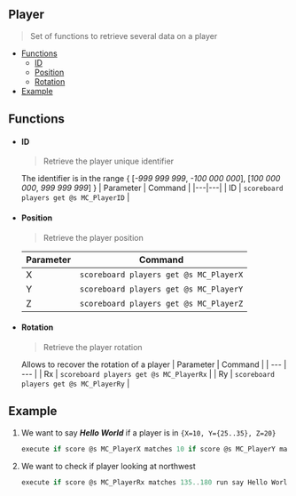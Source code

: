 ## Player
> Set of functions to retrieve several data on a player

- [Functions](#functions)
  - [ID](#id)
  - [Position](#position)
  - [Rotation](#rotation)
- [Example](#example)

## Functions
- #### ID
  > Retrieve the player unique identifier

  The identifier is in the range { [*-999 999 999*, *-100 000 000*], [*100 000 000*, *999 999 999*] }
  | Parameter | Command |
  |---|---|
  | ID | ``scoreboard players get @s MC_PlayerID`` |

- #### Position
  > Retrieve the player position

  | Parameter | Command |
  | --- | --- |
  | X | ``scoreboard players get @s MC_PlayerX`` |
  | Y | ``scoreboard players get @s MC_PlayerY`` |
  | Z | ``scoreboard players get @s MC_PlayerZ`` |

- #### Rotation
  > Retrieve the player rotation

  Allows to recover the rotation of a player 
  | Parameter | Command |
  | --- | --- |
  | Rx | ``scoreboard players get @s MC_PlayerRx`` |
  | Ry | ``scoreboard players get @s MC_PlayerRy`` |

## Example

1. We want to say ***Hello World*** if a player is in ``{X=10, Y={25..35}, Z=20}``
   ```js
   execute if score @s MC_PlayerX matches 10 if score @s MC_PlayerY matches 25..35 if score @s MC_PlayerZ matches 20 run say Hello World
   ```

2. We want to check if player looking at northwest
   ```js
   execute if score @s MC_PlayerRx matches 135..180 run say Hello World
   ```